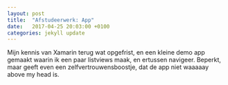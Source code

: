 ```yaml
---
layout: post
title:  "Afstudeerwerk: App"
date:   2017-04-25 20:03:00 +0100
categories: jekyll update
---
```

Mijn kennis van Xamarin terug wat opgefrist, en een kleine demo app gemaakt waarin ik een paar listviews maak, en ertussen navigeer. Beperkt, maar geeft even een zelfvertrouwensboostje, dat de app niet waaaaay above my head is.